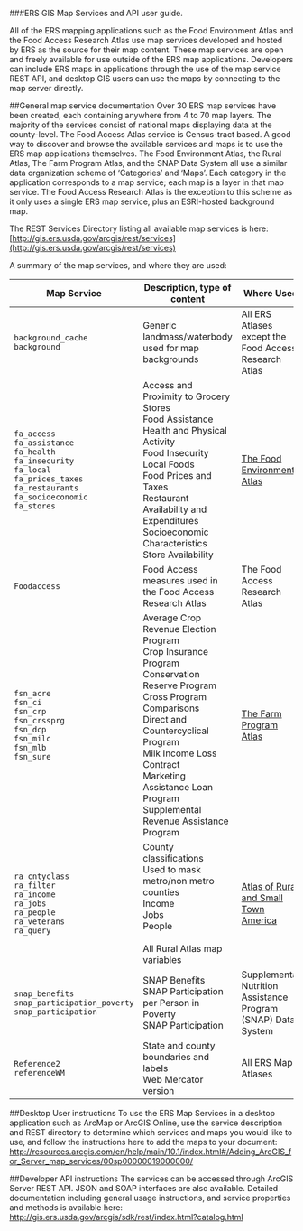 ###ERS GIS Map Services and API user guide.

All of the ERS mapping applications such as the Food Environment Atlas and the Food Access Research Atlas use map services developed and hosted by ERS as the source for their map content.  These map services are open and freely available for use outside of the ERS map applications.  Developers can include ERS maps in applications through the use of the map service REST API, and desktop GIS users can use the maps by connecting to the map server directly.

##General map service documentation
Over 30 ERS map services have been created, each containing anywhere from 4 to 70 map layers. The majority of the services consist of national maps displaying data at the county-level.  The Food Access Atlas service is Census-tract based.  A good way to discover and browse the available services and maps is to use the ERS map applications themselves.  The Food Environment Atlas, the Rural Atlas, The Farm Program Atlas, and the SNAP Data System all use a similar data organization scheme of ‘Categories’ and ‘Maps’.  Each category in the application corresponds to a map service; each map is a layer in that map service.  The Food Access Research Atlas is the exception to this scheme as it only uses a single ERS map service, plus an ESRI-hosted background map.

The REST Services Directory listing all available map services is here:  [http://gis.ers.usda.gov/arcgis/rest/services](http://gis.ers.usda.gov/arcgis/rest/services)

A summary of the map services, and where they are used:

|Map Service | Description, type of content |	Where Used |
| ---------- | ---------------------------- | ---------- |
|`background_cache`<br>`background` | Generic landmass/waterbody used for map backgrounds | All ERS Atlases except the Food Access Research Atlas |
|`fa_access`<br>`fa_assistance`<br>`fa_health`<br>`fa_insecurity`<br>`fa_local`<br>`fa_prices_taxes`<br>`fa_restaurants` <br>`fa_socioeconomic`<br>`fa_stores` | Access and Proximity to Grocery Stores<br>Food Assistance<br>Health and Physical Activity<br>Food Insecurity<br>Local Foods<br>Food Prices and Taxes<br>Restaurant Availability and Expenditures<br>Socioeconomic Characteristics<br>Store Availability | [The Food Environment Atlas]() |
|`Foodaccess` |	Food Access measures used in the Food Access Research Atlas | The Food Access Research Atlas |
|`fsn_acre`<br>`fsn_ci`<br>`fsn_crp`<br>`fsn_crssprg`<br>`fsn_dcp`<br>`fsn_milc`<br>`fsn_mlb`<br>`fsn_sure` | Average Crop Revenue Election Program<br>Crop Insurance Program<br>Conservation Reserve Program<br>Cross Program Comparisons<br>Direct and Countercyclical Program<br>Milk Income Loss Contract<br>Marketing Assistance Loan Program<br>Supplemental Revenue Assistance Program | [The Farm Program Atlas]() |
|`ra_cntyclass`<br>`ra_filter`<br>`ra_income`<br>`ra_jobs`<br>`ra_people`<br>`ra_veterans`<br>`ra_query` | County classifications<br>Used to mask metro/non metro counties<br>Income<br>Jobs<br>People<br><br>All Rural Atlas map variables | [Atlas of Rural and Small Town America]() |
|`snap_benefits`<br>`snap_participation_poverty`<br>`snap_participation` | SNAP Benefits<br>SNAP Participation per Person in Poverty<br>SNAP Participation | Supplemental Nutrition Assistance Program (SNAP) Data System |
|`Reference2`<br>`referenceWM` | State and county boundaries and labels<br>Web Mercator version	| All ERS Map Atlases |

##Desktop User instructions
To use the ERS Map Services in a desktop application such as ArcMap or ArcGIS Online, use the service description and REST directory to determine which services and maps you would like to use, and follow the instructions here to add the maps to your document:  
http://resources.arcgis.com/en/help/main/10.1/index.html#/Adding_ArcGIS_for_Server_map_services/00sp00000019000000/

##Developer API instructions
The services can be accessed through ArcGIS Server REST API.  JSON and SOAP interfaces are also available.   Detailed documentation including general usage instructions, and service properties and methods is available here: 
http://gis.ers.usda.gov/arcgis/sdk/rest/index.html?catalog.html


